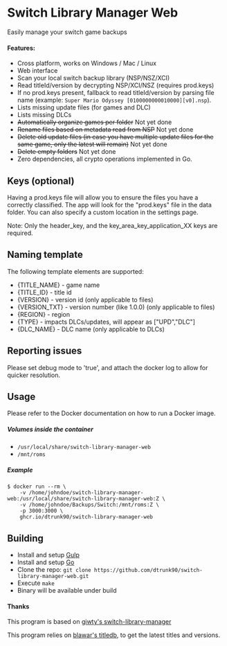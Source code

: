 
# Switch Library Manager Web
Easily manage your switch game backups

#### Features:
- Cross platform, works on Windows / Mac / Linux
- Web interface
- Scan your local switch backup library (NSP/NSZ/XCI)
- Read titleId/version by decrypting NSP/XCI/NSZ (requires prod.keys)
- If no prod.keys present, fallback to read titleId/version by parsing file name  (example: `Super Mario Odyssey [0100000000010000][v0].nsp`).
- Lists missing update files (for games and DLC)
- Lists missing DLCs
- ~~Automatically organize games per folder~~ Not yet done
- ~~Rename files based on metadata read from NSP~~ Not yet done
- ~~Delete old update files (in case you have multiple update files for the same game, only the latest will remain)~~ Not yet done
- ~~Delete empty folders~~ Not yet done
- Zero dependencies, all crypto operations implemented in Go. 

## Keys (optional)
Having a prod.keys file will allow you to ensure the files you have a correctly classified.
The app will look for the "prod.keys" file in the data folder.
You can also specify a custom location in the settings page.

Note: Only the header_key, and the key_area_key_application_XX keys are required.

## Naming template
The following template elements are supported:
- {TITLE_NAME} - game name
- {TITLE_ID} - title id
- {VERSION} - version id (only applicable to files)
- {VERSION_TXT} - version number (like 1.0.0) (only applicable to files)
- {REGION} - region
- {TYPE} - impacts DLCs/updates, will appear as ["UPD","DLC"]
- {DLC_NAME} - DLC name (only applicable to DLCs)

## Reporting issues
Please set debug mode to 'true', and attach the docker log to allow for quicker resolution.

## Usage

Please refer to the Docker documentation on how to run a Docker image.

##### Volumes inside the container
- `/usr/local/share/switch-library-manager-web`
- `/mnt/roms`
 
##### Example
```
$ docker run --rm \
	-v /home/johndoe/switch-library-manager-web:/usr/local/share/switch-library-manager-web:Z \
	-v /home/johndoe/Backups/Switch:/mnt/roms:Z \
	-p 3000:3000 \
	ghcr.io/dtrunk90/switch-library-manager-web
```

## Building
- Install and setup [Gulp](https://gulpjs.com)
- Install and setup [Go](https://go.dev)
- Clone the repo: `git clone https://github.com/dtrunk90/switch-library-manager-web.git`
- Execute `make`
- Binary will be available under build

#### Thanks
This program is based on [giwty's switch-library-manager](https://github.com/giwty/switch-library-manager)

This program relies on [blawar's titledb](https://github.com/blawar/titledb), to get the latest titles and versions.

